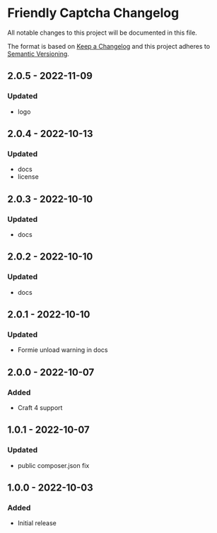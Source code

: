# Friendly Captcha Changelog

All notable changes to this project will be documented in this file.

The format is based on [Keep a Changelog](http://keepachangelog.com/) and this project adheres to [Semantic Versioning](http://semver.org/).

## 2.0.5 - 2022-11-09
### Updated
- logo

## 2.0.4 - 2022-10-13
### Updated
- docs
- license

## 2.0.3 - 2022-10-10
### Updated
- docs

## 2.0.2 - 2022-10-10
### Updated
- docs

## 2.0.1 - 2022-10-10
### Updated
- Formie unload warning in docs

## 2.0.0 - 2022-10-07
### Added
- Craft 4 support

## 1.0.1 - 2022-10-07
### Updated
- public composer.json fix

## 1.0.0 - 2022-10-03
### Added
- Initial release
